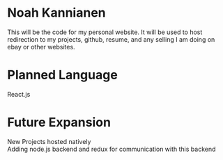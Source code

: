 # Noah Kannianen
This will be the code for my personal website. It will be used to host redirection to my projects, github, resume, and any selling I am doing on ebay or other websites. </br>
# Planned Language
React.js </br>
# Future Expansion
New Projects hosted natively </br>
Adding node.js backend and redux for communication with this backend </br>
